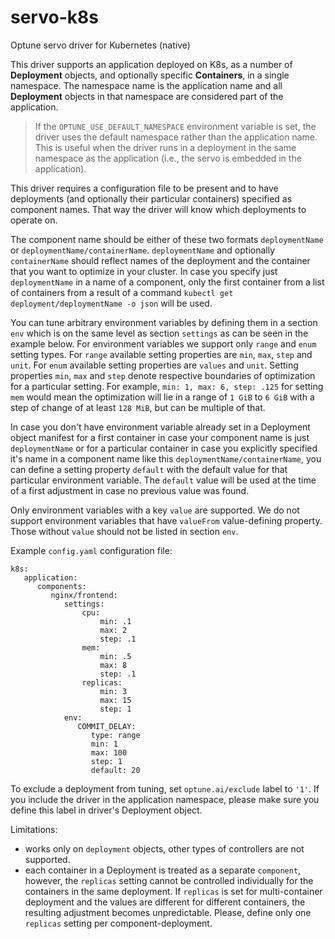 # servo-k8s
Optune servo driver for Kubernetes (native)

This driver supports an application deployed on K8s, as a number of **Deployment** objects, and optionally specific **Containers**, in a single namespace. The namespace name is the application name and all **Deployment** objects in that namespace are considered part of the application.

> If the `OPTUNE_USE_DEFAULT_NAMESPACE` environment variable is set, the driver uses the default namespace rather than the application name. This is useful when the driver runs in a deployment in the same namespace as the application (i.e., the servo is embedded in the application).

This driver requires a configuration file to be present and to have deployments (and optionally their particular containers) specified as component names. That way the driver will know which deployments to operate on.

The component name should be either of these two formats `deploymentName` or `deploymentName/containerName`. `deploymentName` and optionally `containerName` should reflect names of the deployment and the container that you want to optimize in your cluster. In case you specify just `deploymentName` in a name of a component, only the first container from a list of containers from a result of a command `kubectl get deployment/deploymentName -o json` will be used. 

You can tune arbitrary environment variables by defining them in a section `env` which is on the same level as section `settings` as can be seen in the example below. For environment variables we support only `range` and `enum` setting types. For `range` available setting properties are `min`, `max`, `step` and `unit`. For `enum` available setting properties are `values` and `unit`. Setting properties `min`, `max` and `step` denote respective boundaries of optimization for a particular setting. For example, `min: 1, max: 6, step: .125` for setting `mem` would mean the optimization will lie in a range of `1 GiB` to `6 GiB` with a step of change of at least `128 MiB`, but can be multiple of that.

In case you don't have environment variable already set in a Deployment object manifest for a first container in case your component name is just `deploymentName` or for a particular container in case you explicitly specified it's name in a component name like this `deploymentName/containerName`, you can define a setting property `default` with the default value for that particular environment variable. The `default` value will be used at the time of a first adjustment in case no previous value was found. 

Only environment variables with a key `value` are supported. We do not support environment variables that have `valueFrom` value-defining property. Those without `value` should not be listed in section `env`.

Example `config.yaml` configuration file:

    k8s:
       application:
          components:
             nginx/frontend:
                settings:
                    cpu:
                        min: .1
                        max: 2
                        step: .1
                    mem:
                        min: .5
                        max: 8
                        step: .1
                    replicas:
                        min: 3
                        max: 15
                        step: 1
                env:
                   COMMIT_DELAY:
                      type: range
                      min: 1
                      max: 100
                      step: 1
                      default: 20

To exclude a deployment from tuning, set `optune.ai/exclude` label to `'1'`. If you include the driver in the application namespace, please make sure you define this label in driver's Deployment object.

Limitations:
- works only on `deployment` objects, other types of controllers are not supported.
- each container in a Deployment is treated as a separate `component`, however, the `replicas` setting cannot be controlled individually for the containers in the same deployment. If `replicas` is set for multi-container deployment and the values are different for different containers, the resulting adjustment becomes unpredictable. Please, define only one `replicas` setting per component-deployment.
